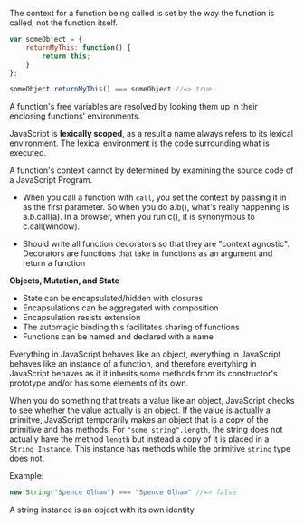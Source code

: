The context for a function being called is set by the way the function is called, not the function itself.

```javascript
var someObject = {
    returnMyThis: function() {
        return this;
    }
};

someObject.returnMyThis() === someObject //=> true
```


A function's free variables are resolved by looking them up in their enclosing functions' environments. 

JavaScript is **lexically scoped**, as a result a name always refers to its lexical environment. The lexical environment is the code surrounding what is executed.

A function's context cannot by determined by examining the source code of a JavaScript Program.

- When you call a function with `call`, you set the context by passing it in as the first parameter. So when you do a.b(), what's really happening is a.b.call(a). In a browser, when you run c(), it is synonymous to c.call(window).

- Should write all function decorators so that they are "context agnostic". Decorators are functions that take in functions as an argument and return a function

**Objects, Mutation, and State**
- State can be encapsulated/hidden with closures
- Encapsulations can be aggregated with composition
- Encapsulation resists extension
- The automagic binding this facilitates sharing of functions
- Functions can be named and declared with a name


Everything in JavaScript behaves like an object, everything in JavaScript behaves like an instance of a function, and therefore evertyhing in JavaScript behaves as if it inherits some methods from its constructor's prototype and/or has some elements of its own.

When you do something that treats a value like an object, JavaScript checks to see whether the value actually is an object. If the value is actually a primitve, JavaScript temporarily makes an object that is a copy of the primitive and has methods. For `"some string".length`, the string does not actually have the method `length` but instead a copy of it is placed in a `String Instance`. This instance has methods while the primitive `string` type does not.

Example: 
```javascript
new String("Spence Olham") === "Spence Olham" //=> false
```

A string instance is an object with its own identity

